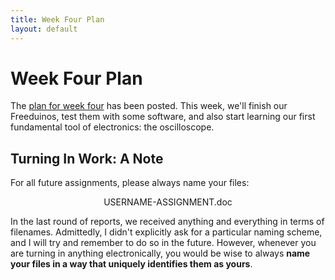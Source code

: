 ```yaml
---
title: Week Four Plan
layout: default
---
```


# Week Four Plan

The [plan for week four]({{site.url}}/cal/w03.html) has been posted. This week, we'll finish our Freeduinos, test them with some software, and also start learning our first fundamental tool of electronics: the oscilloscope.

## Turning In Work: A Note

For all future assignments, please always name your files:

<p align="center">
USERNAME-ASSIGNMENT.doc
</p>

In the last round of reports, we received anything and everything in terms of filenames. Admittedly, I didn't explicitly ask for a particular naming scheme, and I will try and remember to do so in the future. However, whenever you are turning in anything electronically, you would be wise to always **name your files in a way that uniquely identifies them as yours**.